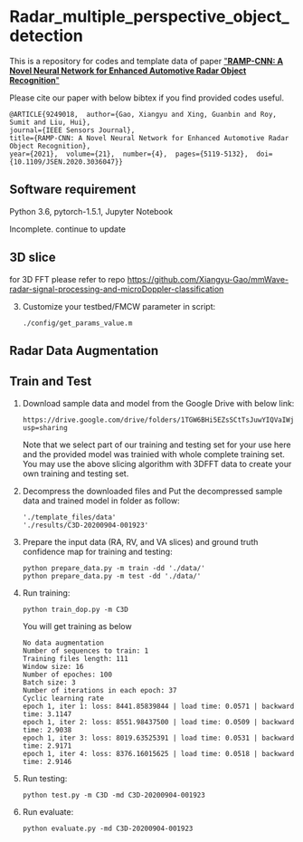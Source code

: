 # Radar_multiple_perspective_object_detection
This is a repository for codes and template data of paper ["**RAMP-CNN: A Novel Neural Network for Enhanced Automotive Radar Object Recognition**"](https://arxiv.org/pdf/2011.08981.pdf)

Please cite our paper with below bibtex if you find provided codes useful.
```
@ARTICLE{9249018,  author={Gao, Xiangyu and Xing, Guanbin and Roy, Sumit and Liu, Hui},  
journal={IEEE Sensors Journal},   
title={RAMP-CNN: A Novel Neural Network for Enhanced Automotive Radar Object Recognition},   
year={2021},  volume={21},  number={4},  pages={5119-5132},  doi={10.1109/JSEN.2020.3036047}}
```

## Software requirement
Python 3.6, pytorch-1.5.1, Jupyter Notebook

Incomplete. continue to update

## 3D slice
for 3D FFT please refer to repo https://github.com/Xiangyu-Gao/mmWave-radar-signal-processing-and-microDoppler-classification

3. Customize your testbed/FMCW parameter in script: 
    ```
    ./config/get_params_value.m
    ```
## Radar Data Augmentation
## Train and Test
1. Download sample data and model from the Google Drive with below link:
    ```
    https://drive.google.com/drive/folders/1TGW6BHi5EZsSCtTsJuwYIQVaIWjl8CLY?usp=sharing
    ```
   Note that we select part of our training and testing set for your use here and the provided model was trainied with whole complete training set. You may use the   above slicing algorithm with 3DFFT data to create your own training and testing set.

2. Decompress the downloaded files and Put the decompressed sample data and trained model in folder as follow:
    ```
    './template_files/data'
    './results/C3D-20200904-001923'
    ```

3. Prepare the input data (RA, RV, and VA slices) and ground truth confidence map for training and testing:
    ```
    python prepare_data.py -m train -dd './data/'
    python prepare_data.py -m test -dd './data/'
    ```
4. Run training:
    ```
    python train_dop.py -m C3D
    ```
    You will get training as below
    ```
    No data augmentation
    Number of sequences to train: 1
    Training files length: 111
    Window size: 16
    Number of epoches: 100
    Batch size: 3
    Number of iterations in each epoch: 37
    Cyclic learning rate
    epoch 1, iter 1: loss: 8441.85839844 | load time: 0.0571 | backward time: 3.1147
    epoch 1, iter 2: loss: 8551.98437500 | load time: 0.0509 | backward time: 2.9038
    epoch 1, iter 3: loss: 8019.63525391 | load time: 0.0531 | backward time: 2.9171
    epoch 1, iter 4: loss: 8376.16015625 | load time: 0.0518 | backward time: 2.9146
    ```
5. Run testing:
    ```
    python test.py -m C3D -md C3D-20200904-001923
    ```
6. Run evaluate:
    ```
    python evaluate.py -md C3D-20200904-001923
    ```

